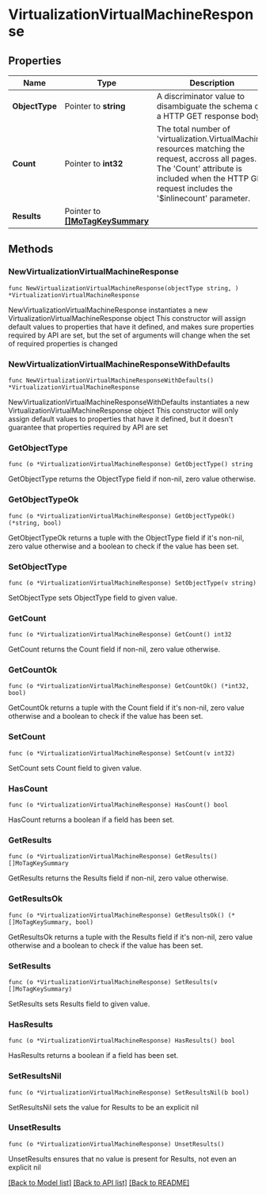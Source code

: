 # VirtualizationVirtualMachineResponse

## Properties

Name | Type | Description | Notes
------------ | ------------- | ------------- | -------------
**ObjectType** | Pointer to **string** | A discriminator value to disambiguate the schema of a HTTP GET response body. | 
**Count** | Pointer to **int32** | The total number of &#39;virtualization.VirtualMachine&#39; resources matching the request, accross all pages. The &#39;Count&#39; attribute is included when the HTTP GET request includes the &#39;$inlinecount&#39; parameter. | [optional] 
**Results** | Pointer to [**[]MoTagKeySummary**](mo.TagKeySummary.md) |  | [optional] 

## Methods

### NewVirtualizationVirtualMachineResponse

`func NewVirtualizationVirtualMachineResponse(objectType string, ) *VirtualizationVirtualMachineResponse`

NewVirtualizationVirtualMachineResponse instantiates a new VirtualizationVirtualMachineResponse object
This constructor will assign default values to properties that have it defined,
and makes sure properties required by API are set, but the set of arguments
will change when the set of required properties is changed

### NewVirtualizationVirtualMachineResponseWithDefaults

`func NewVirtualizationVirtualMachineResponseWithDefaults() *VirtualizationVirtualMachineResponse`

NewVirtualizationVirtualMachineResponseWithDefaults instantiates a new VirtualizationVirtualMachineResponse object
This constructor will only assign default values to properties that have it defined,
but it doesn't guarantee that properties required by API are set

### GetObjectType

`func (o *VirtualizationVirtualMachineResponse) GetObjectType() string`

GetObjectType returns the ObjectType field if non-nil, zero value otherwise.

### GetObjectTypeOk

`func (o *VirtualizationVirtualMachineResponse) GetObjectTypeOk() (*string, bool)`

GetObjectTypeOk returns a tuple with the ObjectType field if it's non-nil, zero value otherwise
and a boolean to check if the value has been set.

### SetObjectType

`func (o *VirtualizationVirtualMachineResponse) SetObjectType(v string)`

SetObjectType sets ObjectType field to given value.


### GetCount

`func (o *VirtualizationVirtualMachineResponse) GetCount() int32`

GetCount returns the Count field if non-nil, zero value otherwise.

### GetCountOk

`func (o *VirtualizationVirtualMachineResponse) GetCountOk() (*int32, bool)`

GetCountOk returns a tuple with the Count field if it's non-nil, zero value otherwise
and a boolean to check if the value has been set.

### SetCount

`func (o *VirtualizationVirtualMachineResponse) SetCount(v int32)`

SetCount sets Count field to given value.

### HasCount

`func (o *VirtualizationVirtualMachineResponse) HasCount() bool`

HasCount returns a boolean if a field has been set.

### GetResults

`func (o *VirtualizationVirtualMachineResponse) GetResults() []MoTagKeySummary`

GetResults returns the Results field if non-nil, zero value otherwise.

### GetResultsOk

`func (o *VirtualizationVirtualMachineResponse) GetResultsOk() (*[]MoTagKeySummary, bool)`

GetResultsOk returns a tuple with the Results field if it's non-nil, zero value otherwise
and a boolean to check if the value has been set.

### SetResults

`func (o *VirtualizationVirtualMachineResponse) SetResults(v []MoTagKeySummary)`

SetResults sets Results field to given value.

### HasResults

`func (o *VirtualizationVirtualMachineResponse) HasResults() bool`

HasResults returns a boolean if a field has been set.

### SetResultsNil

`func (o *VirtualizationVirtualMachineResponse) SetResultsNil(b bool)`

 SetResultsNil sets the value for Results to be an explicit nil

### UnsetResults
`func (o *VirtualizationVirtualMachineResponse) UnsetResults()`

UnsetResults ensures that no value is present for Results, not even an explicit nil

[[Back to Model list]](../README.md#documentation-for-models) [[Back to API list]](../README.md#documentation-for-api-endpoints) [[Back to README]](../README.md)



